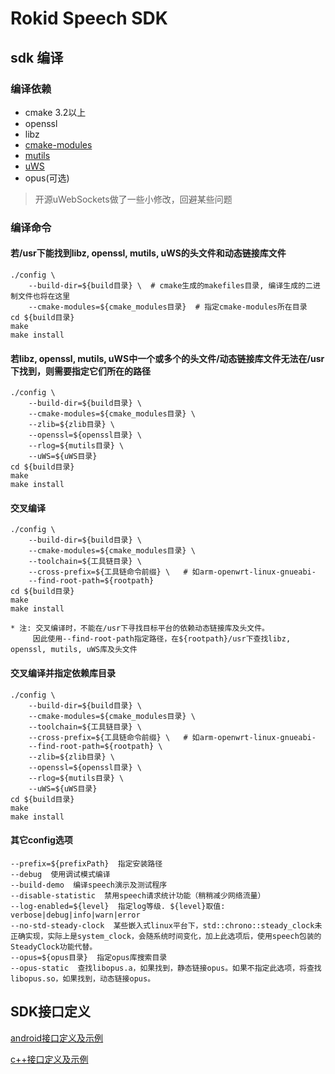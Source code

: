 # Rokid Speech SDK

## sdk 编译

### 编译依赖

* cmake 3.2以上
* openssl
* libz
* [cmake-modules](https://github.com/Rokid/aife-cmake-modules.git)
* [mutils](https://github.com/Rokid/aife-mutils.git)
* [uWS](https://github.com/Rokid/rokid-openvoice-sdk-deps-uWS.git)
* opus(可选)

> 开源uWebSockets做了一些小修改，回避某些问题

### 编译命令

#### 若/usr下能找到libz, openssl, mutils, uWS的头文件和动态链接库文件

```
./config \
    --build-dir=${build目录} \  # cmake生成的makefiles目录, 编译生成的二进制文件也将在这里
    --cmake-modules=${cmake_modules目录}  # 指定cmake-modules所在目录
cd ${build目录}
make
make install
```

#### 若libz, openssl, mutils, uWS中一个或多个的头文件/动态链接库文件无法在/usr下找到，则需要指定它们所在的路径

```
./config \
    --build-dir=${build目录} \
    --cmake-modules=${cmake_modules目录} \
    --zlib=${zlib目录} \
    --openssl=${openssl目录} \
    --rlog=${mutils目录} \
    --uWS=${uWS目录}
cd ${build目录}
make
make install
```

#### 交叉编译

```
./config \
    --build-dir=${build目录} \
    --cmake-modules=${cmake_modules目录} \
    --toolchain=${工具链目录} \
    --cross-prefix=${工具链命令前缀} \   # 如arm-openwrt-linux-gnueabi-
    --find-root-path=${rootpath}
cd ${build目录}
make
make install
    
* 注: 交叉编译时，不能在/usr下寻找目标平台的依赖动态链接库及头文件。
     因此使用--find-root-path指定路径，在${rootpath}/usr下查找libz, openssl, mutils, uWS库及头文件
```

#### 交叉编译并指定依赖库目录

```
./config \
    --build-dir=${build目录} \
    --cmake-modules=${cmake_modules目录} \
    --toolchain=${工具链目录} \
    --cross-prefix=${工具链命令前缀} \   # 如arm-openwrt-linux-gnueabi-
    --find-root-path=${rootpath} \
    --zlib=${zlib目录} \
    --openssl=${openssl目录} \
    --rlog=${mutils目录} \
    --uWS=${uWS目录}
cd ${build目录}
make
make install
```

#### 其它config选项

```
--prefix=${prefixPath}  指定安装路径
--debug  使用调试模式编译
--build-demo  编译speech演示及测试程序
--disable-statistic  禁用speech请求统计功能（稍稍减少网络流量）
--log-enabled=${level}  指定log等级. ${level}取值: verbose|debug|info|warn|error
--no-std-steady-clock  某些嵌入式linux平台下，std::chrono::steady_clock未正确实现，实际上是system_clock，会随系统时间变化，加上此选项后，使用speech包装的SteadyClock功能代替。
--opus=${opus目录}  指定opus库搜索目录
--opus-static  查找libopus.a，如果找到，静态链接opus。如果不指定此选项，将查找libopus.so，如果找到，动态链接opus。
```

## SDK接口定义

[android接口定义及示例](./android_api_example.md)

[c++接口定义及示例](./cpp_api_example.md)